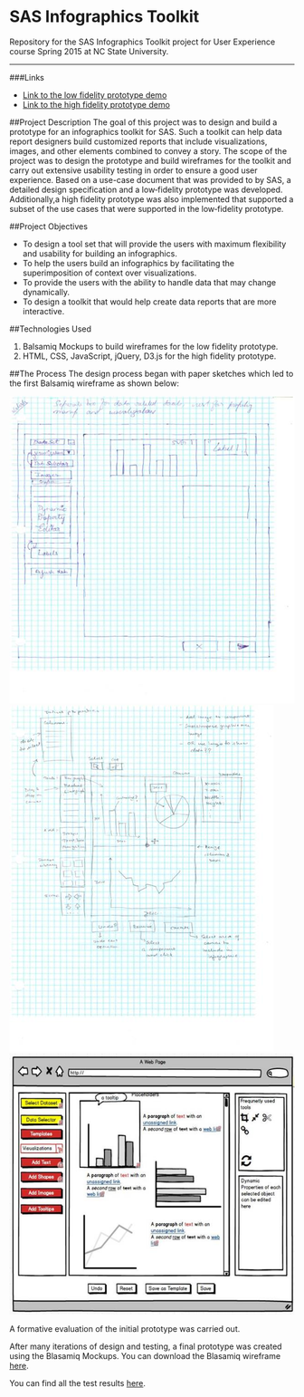 # SAS Infographics Toolkit

Repository for the SAS Infographics Toolkit project for User Experience course Spring 2015 at NC State University.

-----------------------------
###Links
  * [Link to the low fidelity prototype demo](https://www.youtube.com/watch?v=7nOr94JZFu4&feature=youtu.be)
  * [Link to the high fidelity prototype demo](https://www.youtube.com/watch?v=RIBXtNCBfgg&feature=youtu.be)

##Project Description
The goal of this project was to design and build a prototype for an infographics toolkit for SAS. Such a toolkit
can help data report designers build customized reports that include visualizations, images, and other elements combined to convey a story. The scope of the project was to design the prototype and build wireframes for the toolkit and carry out extensive usability testing in order to ensure a good user experience. Based on a use-case document that was provided to by SAS, a detailed design specification and a low‐fidelity prototype was developed. Additionally,a high fidelity prototype was also implemented that supported a subset of the use cases that were supported in the low‐fidelity prototype.

##Project Objectives
  * To design a tool set that will provide the users with maximum flexibility and usability for
building an infographics.
  * To help the users build an infographics by facilitating the superimposition of context over
visualizations.
  * To provide the users with the ability to handle data that may change dynamically.
  * To design a toolkit that would help create data reports that are more interactive.

##Technologies Used
1. Balsamiq Mockups to build wireframes for the low fidelity prototype.
2. HTML, CSS, JavaScript, jQuery, D3.js for the high fidelity prototype.

##The Process
The design process began with paper sketches which led to the first Balsamiq wireframe as shown below:

![Paper Prototype 1](https://github.com/aapise/SAS-Infographics-Toolkit/blob/master/Docs%2C%20Reports%20and%20Screencast/PaperSketch1.jpg)
![Paper Prototype 2](https://github.com/aapise/SAS-Infographics-Toolkit/blob/master/Docs%2C%20Reports%20and%20Screencast/PaperSketch2.jpg)
![Initial Prototype](https://github.com/aapise/SAS-Infographics-Toolkit/blob/master/Docs%2C%20Reports%20and%20Screencast/InitialPrototype.jpg)

A formative evaluation of the initial prototype was carried out.

After many iterations of design and testing, a final prototype was created using the Blasamiq Mockups. You can download the Blasamiq wireframe [here](https://github.com/aapise/SAS-Infographics-Toolkit/blob/master/Docs%2C%20Reports%20and%20Screencast/Wireframe_Finalprototype.bmpr).

You can find all the test results [here](https://github.com/aapise/SAS-Infographics-Toolkit/tree/master/Docs%2C%20Reports%20and%20Screencast/Evaluation%20Files).





